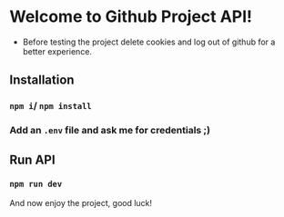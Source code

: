 # Welcome to Github Project API!

- Before testing the project delete cookies and log out of github for a better experience.

## Installation

### `npm i`/ `npm install`

### Add an `.env` file and ask me for credentials ;)

## Run API
 
### `npm run dev`


And now enjoy the project, good luck!